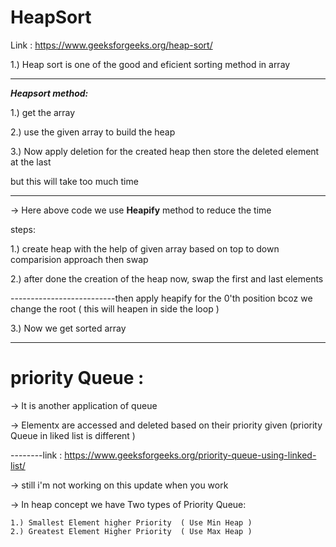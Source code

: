# HeapSort

Link : https://www.geeksforgeeks.org/heap-sort/

1.) Heap sort is one of the good and eficient sorting method in array

---

***Heapsort method:***

  1.) get the array
  
  2.) use the given array to build the heap
  
  3.) Now apply deletion for the  created heap then store the deleted element at the last
  
  but this will take too much time
    
---

 -> Here above code we use **Heapify** method to reduce the time
 
 steps:
 
  1.) create heap with the help of given array based on top to down comparision approach then swap
  
  2.) after done the creation of the heap now, swap the first and last elements 
  
   --------------------------then apply heapify for the 0'th position bcoz we change the root (  this will heapen in side the loop )
   
  3.) Now we get sorted array
  
  ---
  
  # priority Queue :
  
   -> It is another application of queue 
   
   -> Elementx are accessed and deleted based on their priority given (priority Queue in liked list is different )
   
   --------link : https://www.geeksforgeeks.org/priority-queue-using-linked-list/
   
   -> still i'm not working on this update when you work
   
   -> In heap concept we have Two types of Priority Queue:
   
    1.) Smallest Element higher Priority  ( Use Min Heap )
    2.) Greatest Element Higher Priority  ( Use Max Heap )
    
